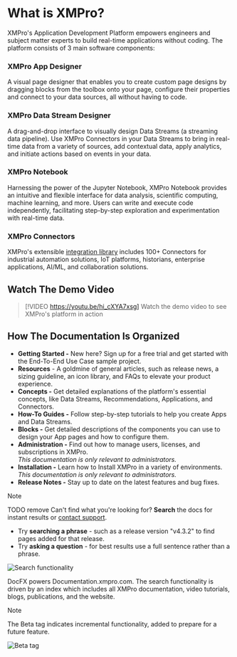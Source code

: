 # What is XMPro?

XMPro's Application Development Platform empowers engineers and subject matter experts to build real-time applications without coding. The platform consists of 3 main software components:

### XMPro App Designer

A visual page designer that enables you to create custom page designs by dragging blocks from the toolbox onto your page, configure their properties and connect to your data sources, all without having to code.

### XMPro Data Stream Designer

A drag-and-drop interface to visually design Data Streams (a streaming data pipeline). Use XMPro Connectors in your Data Streams to bring in real-time data from a variety of sources, add contextual data, apply analytics, and initiate actions based on events in your data.

### XMPro Notebook

Harnessing the power of the Jupyter Notebook, XMPro Notebook provides an intuitive and flexible interface for data analysis, scientific computing, machine learning, and more. Users can write and execute code independently, facilitating step-by-step exploration and experimentation with real-time data.

### XMPro Connectors

XMPro's extensible [integration library](https://documentation.xmpro.com/resources/integrations) includes 100+ Connectors for industrial automation solutions, IoT platforms, historians, enterprise applications, AI/ML, and collaboration solutions.

## Watch The Demo Video

> [!VIDEO https://youtu.be/hi_cXYA7xsg]
> Watch the demo video to see XMPro's platform in action

## How The Documentation Is Organized

* **Getting Started -** New here? Sign up for a free trial and get started with the End-To-End Use Case sample project.
* **Resources** - A goldmine of general articles, such as release news, a sizing guideline, an icon library, and FAQs to elevate your product experience.
* **Concepts -** Get detailed explanations of the platform's essential concepts, like Data Streams, Recommendations, Applications, and Connectors.
* **How-To Guides -** Follow step-by-step tutorials to help you create Apps and Data Streams.
* **Blocks -** Get detailed descriptions of the components you can use to design your App pages and how to configure them.
* **Administration -** Find out how to manage users, licenses, and subscriptions in XMPro.  
  _This documentation is only relevant to administrators._
* **Installation -** Learn how to Install XMPro in a variety of environments.  
  _This documentation is only relevant to administrators._
* **Release Notes -** Stay up to date on the latest features and bug fixes.

> [!NOTE]
> TODO remove
> Can't find what you're looking for? **Search** the docs for instant results or [contact support](https://xmpro.com/support/).
> 
> * Try **searching a phrase** - such as a release version "v4.3.2" to find pages added for that release.
> * Try **asking a question** - for best results use a full sentence rather than a phrase.
> 
> ![Search functionality](images/What_is_XMPro_Search_Light.png)
> 
> DocFX powers Documentation.xmpro.com. The search functionality is driven by an index which includes all XMPro documentation, video tutorials, blogs, publications, and the website.

> [!NOTE]
> The Beta tag indicates incremental functionality, added to prepare for a future feature.
> 
> ![Beta tag](images/beta-icon.png)